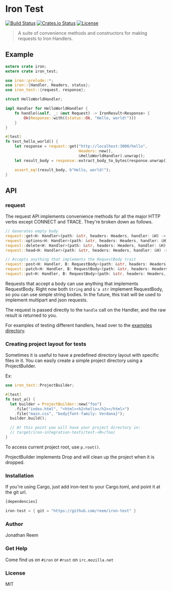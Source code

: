 Iron Test
=========
[![Build Status](https://secure.travis-ci.org/reem/iron-test.svg?branch=master)](https://travis-ci.org/reem/iron-test)
[![Crates.io Status](http://meritbadge.herokuapp.com/iron-test)](https://crates.io/crates/iron-test)
[![License](https://img.shields.io/badge/license-MIT-blue.svg)](https://raw.githubusercontent.com/reem/iron-test/master/LICENSE)

> A suite of convenience methods and constructors for making requests to Iron Handlers.

## Example

```rust
extern crate iron;
extern crate iron_test;

use iron::prelude::*;
use iron::{Handler, Headers, status};
use iron_test::{request, response};

struct HelloWorldHandler;

impl Handler for HelloWorldHandler {
    fn handle(&self, _: &mut Request) -> IronResult<Response> {
        Ok(Response::with((status::Ok, "Hello, world!")))
    }
}

#[test]
fn test_hello_world() {
    let response = request::get("http://localhost:3000/hello",
                                Headers::new(),
                                &HelloWorldHandler).unwrap();
    let result_body = response::extract_body_to_bytes(response.unwrap());

    assert_eq!(result_body, b"Hello, world!");
}
```

## API

### request
The request API implements convenience methods for all the major HTTP verbs
except CONNECT and TRACE. They're broken down as follows.

```Rust
// Generates empty body
request::get<H: Handler>(path: &str, headers: Headers, handler: &H) -> IronResult<Response>
request::options<H: Handler>(path: &str, headers: Headers, handler: &H) -> IronResult<Response>
request::delete<H: Handler>(path: &str, headers: Headers, handler: &H) -> IronResult<Response>
request::head<H: Handler>(path: &str, headers: Headers, handler: &H) -> IronResult<Response>

// Accepts anything that implements the RequestBody trait
request::post<H: Handler, B: RequestBody>(path: &str, headers: Headers, body: B, handler: &H) -> IronResult<Response>
request::patch<H: Handler, B: RequestBody>(path: &str, headers: Headers, body: B, handler: &H) -> IronResult<Response>
request::put<H: Handler, B: RequestBody>(path: &str, headers: Headers, body: B, handler: &H) -> IronResult<Response>
```

Requests that accept a body can use anything that implements RequestBody. Right
now both `String` and `&'a str` implement RequestBody, so you can use simple
string bodies. In the future, this trait will be used to implement multipart
and json requests.

The request is passed directly to the `handle` call on the Handler, and the raw
result is returned to you.

For examples of testing different handlers, head over to the [examples
directory](https://github.com/reem/iron-test/tree/master/examples).

### Creating project layout for tests

Sometimes it is useful to have a predefined directory layout with specific
files in it. You can easily create a simple project directory using a
ProjectBuilder.

Ex:

```rust
use iron_test::ProjectBuilder;

#[test]
fn test_a() {
  let builder = ProjectBuilder::new("foo")
    .file("index.html", "<html><h2>hello</h2></html>")
    .file("main.css", "body{font-family: Verdana}");
  builder.build();

  // At this point you will have your project directory in:
  // target/iron-integration-tests/test-<N>/foo/
}
```
To access current project root, use `p.root()`.

ProjectBuilder implements Drop and will clean up the project when it is dropped.

### Installation
If you're using Cargo, just add iron-test to your Cargo.toml, and point it at
the git url.
```Rust
[dependencies]

iron-test = { git = "https://github.com/reem/iron-test" }
```

### Author

Jonathan Reem

### Get Help

Come find us on `#iron` or `#rust` on `irc.mozilla.net`

### License

MIT
